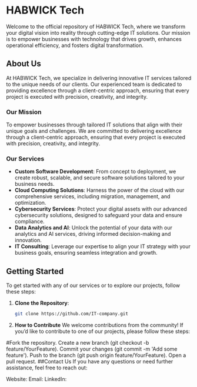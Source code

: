 # HABWICK Tech

Welcome to the official repository of HABWICK Tech, where we transform your digital vision into reality through cutting-edge IT solutions. Our mission is to empower businesses with technology that drives growth, enhances operational efficiency, and fosters digital transformation.

## About Us

At HABWICK Tech, we specialize in delivering innovative IT services tailored to the unique needs of our clients. Our experienced team is dedicated to providing excellence through a client-centric approach, ensuring that every project is executed with precision, creativity, and integrity.

### Our Mission

To empower businesses through tailored IT solutions that align with their unique goals and challenges. We are committed to delivering excellence through a client-centric approach, ensuring that every project is executed with precision, creativity, and integrity.

### Our Services

- **Custom Software Development**: From concept to deployment, we create robust, scalable, and secure software solutions tailored to your business needs.
- **Cloud Computing Solutions**: Harness the power of the cloud with our comprehensive services, including migration, management, and optimization.
- **Cybersecurity Services**: Protect your digital assets with our advanced cybersecurity solutions, designed to safeguard your data and ensure compliance.
- **Data Analytics and AI**: Unlock the potential of your data with our analytics and AI services, driving informed decision-making and innovation.
- **IT Consulting**: Leverage our expertise to align your IT strategy with your business goals, ensuring seamless integration and growth.

## Getting Started

To get started with any of our services or to explore our projects, follow these steps:

1. **Clone the Repository**: 
   ```bash
   git clone https://github.com/IT-company.git
2. **How to Contribute**
We welcome contributions from the community! If you’d like to contribute to one of our projects, please follow these steps:

#Fork the repository.
Create a new branch (git checkout -b feature/YourFeature).
Commit your changes (git commit -m 'Add some feature').
Push to the branch (git push origin feature/YourFeature).
Open a pull request.
##Contact Us
If you have any questions or need further assistance, feel free to reach out:

Website: 
Email: 
LinkedIn: 
